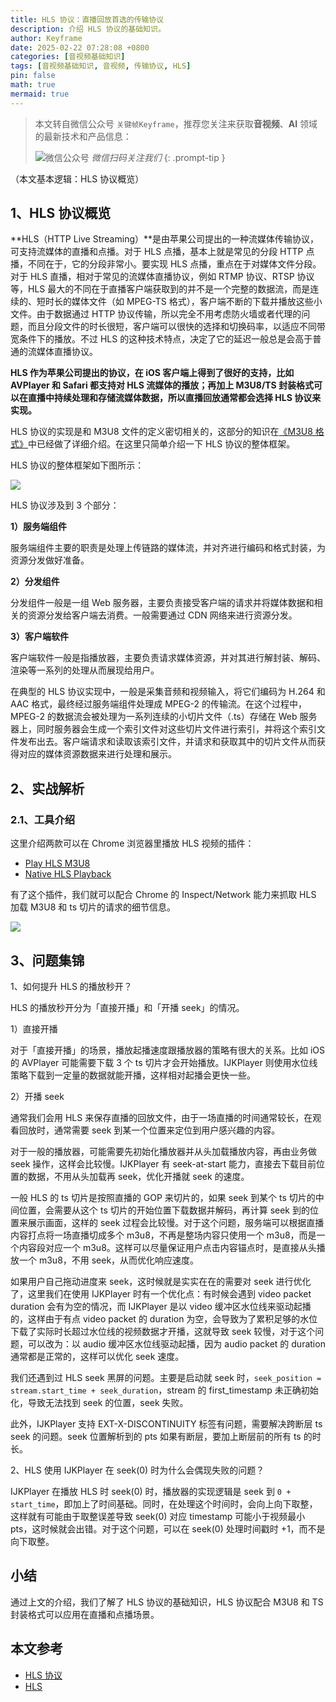```yaml
---
title: HLS 协议：直播回放首选的传输协议
description: 介绍 HLS 协议的基础知识。
author: Keyframe
date: 2025-02-22 07:28:08 +0800
categories: [音视频基础知识]
tags: [音视频基础知识, 音视频, 传输协议, HLS]
pin: false
math: true
mermaid: true
---
```


> 本文转自微信公众号 `关键帧Keyframe`，推荐您关注来获取**音视频**、**AI** 领域的最新技术和产品信息：
>
>![微信公众号](assets/img/keyframe-mp.jpg)
_微信扫码关注我们_
{: .prompt-tip }


（本文基本逻辑：HLS 协议概览）


## 1、HLS 协议概览


**HLS（HTTP Live Streaming）**是由苹果公司提出的一种流媒体传输协议，可支持流媒体的直播和点播。对于 HLS 点播，基本上就是常见的分段 HTTP 点播，不同在于，它的分段非常小。要实现 HLS 点播，重点在于对媒体文件分段。对于 HLS 直播，相对于常见的流媒体直播协议，例如 RTMP 协议、RTSP 协议等，HLS 最大的不同在于直播客户端获取到的并不是一个完整的数据流，而是连续的、短时长的媒体文件（如 MPEG-TS 格式），客户端不断的下载并播放这些小文件。由于数据通过 HTTP 协议传输，所以完全不用考虑防火墙或者代理的问题，而且分段文件的时长很短，客户端可以很快的选择和切换码率，以适应不同带宽条件下的播放。不过 HLS 的这种技术特点，决定了它的延迟一般总是会高于普通的流媒体直播协议。

**HLS 作为苹果公司提出的协议，在 iOS 客户端上得到了很好的支持，比如 AVPlayer 和 Safari 都支持对 HLS 流媒体的播放；再加上 M3U8/TS 封装格式可以在直播中持续处理和存储流媒体数据，所以直播回放通常都会选择 HLS 协议来实现。**

HLS 协议的实现是和 M3U8 文件的定义密切相关的，这部分的知识在[《M3U8 格式》](https://mp.weixin.qq.com/s/tCWED5zSMMYF6TTlRyljdA)中已经做了详细介绍。在这里只简单介绍一下 HLS 协议的整体框架。

HLS 协议的整体框架如下图所示：

![](assets/resource/av-basic-knowledge/av-protocol-hls-1.png)

HLS 协议涉及到 3 个部分：

**1）服务端组件**

服务端组件主要的职责是处理上传链路的媒体流，并对齐进行编码和格式封装，为资源分发做好准备。


**2）分发组件**


分发组件一般是一组 Web 服务器，主要负责接受客户端的请求并将媒体数据和相关的资源分发给客户端去消费。一般需要通过 CDN 网络来进行资源分发。


**3）客户端软件**

客户端软件一般是指播放器，主要负责请求媒体资源，并对其进行解封装、解码、渲染等一系列的处理从而展现给用户。

在典型的 HLS 协议实现中，一般是采集音频和视频输入，将它们编码为 H.264 和 AAC 格式，最终经过服务端组件处理成 MPEG-2 的传输流。在这个过程中，MPEG-2 的数据流会被处理为一系列连续的小切片文件（.ts）存储在 Web 服务器上，同时服务器会生成一个索引文件对这些切片文件进行索引，并将这个索引文件发布出去。客户端请求和读取该索引文件，并请求和获取其中的切片文件从而获得对应的媒体资源数据来进行处理和展示。




## 2、实战解析

### 2.1、工具介绍

这里介绍两款可以在 Chrome 浏览器里播放 HLS 视频的插件：

- [Play HLS M3U8](https://www.extfans.com/productivity/ckblfoghkjhaclegefojbgllenffajdc/)
- [Native HLS Playback](https://www.extfans.com/productivity/emnphkkblegpebimobpbekeedfgemhof)

有了这个插件，我们就可以配合 Chrome 的 Inspect/Network 能力来抓取 HLS 加载 M3U8 和 ts 切片的请求的细节信息。

![](assets/resource/av-basic-knowledge/av-protocol-hls-2.png)


## 3、问题集锦

1、如何提升 HLS 的播放秒开？

HLS 的播放秒开分为「直接开播」和「开播 seek」的情况。

1）直接开播

对于「直接开播」的场景，播放起播速度跟播放器的策略有很大的关系。比如 iOS 的 AVPlayer 可能需要下载 3 个 ts 切片才会开始播放。IJKPlayer 则使用水位线策略下载到一定量的数据就能开播，这样相对起播会更快一些。

2）开播 seek

通常我们会用 HLS 来保存直播的回放文件，由于一场直播的时间通常较长，在观看回放时，通常需要 seek 到某一个位置来定位到用户感兴趣的内容。

对于一般的播放器，可能需要先初始化播放器并从头加载播放内容，再由业务做 seek 操作，这样会比较慢。IJKPlayer 有 seek-at-start 能力，直接去下载目前位置的数据，不用从头加载再 seek，优化开播就 seek 的速度。

一般 HLS 的 ts 切片是按照直播的 GOP 来切片的，如果 seek 到某个 ts 切片的中间位置，会需要从这个 ts 切片的开始位置下载数据并解码，再计算 seek 到的位置来展示画面，这样的 seek 过程会比较慢。对于这个问题，服务端可以根据直播内容打点将一场直播切成多个 m3u8，不再是整场内容只使用一个 m3u8，而是一个内容段对应一个 m3u8。这样可以尽量保证用户点击内容锚点时，是直接从头播放一个 m3u8，不用 seek，从而优化响应速度。

如果用户自己拖动进度来 seek，这时候就是实实在在的需要对 seek 进行优化了，这里我们在使用 IJKPlayer 时有一个优化点：有时候会遇到 video packet duration 会有为空的情况，而 IJKPlayer 是以 video 缓冲区水位线来驱动起播的，这样由于有点 video packet 的 duration 为空，会导致为了累积足够的水位下载了实际时长超过水位线的视频数据才开播，这就导致 seek 较慢，对于这个问题，可以改为：以 audio 缓冲区水位线驱动起播，因为 audio packet 的 duration 通常都是正常的，这样可以优化 seek 速度。


我们还遇到过 HLS seek 黑屏的问题。主要是启动就 seek 时，`seek_position = stream.start_time + seek_duration`，stream 的 first_timestamp 未正确初始化，导致无法找到 seek 的位置，seek 失败。

此外，IJKPlayer 支持 EXT-X-DISCONTINUITY 标签有问题，需要解决跨断层 ts seek 的问题。seek 位置解析到的 pts 如果有断层，要加上断层前的所有 ts 的时长。


2、HLS 使用 IJKPlayer 在 seek(0) 时为什么会偶现失败的问题？

IJKPlayer 在播放 HLS 时 seek(0) 时，播放器的实现逻辑是 seek 到 `0 + start_time`，即加上了时间基础。同时，在处理这个时间时，会向上向下取整，这样就有可能由于取整误差导致 seek(0) 对应 timestamp 可能小于视频最小 pts，这时候就会出错。对于这个问题，可以在 seek(0) 处理时间戳时 +1，而不是向下取整。


## 小结


通过上文的介绍，我们了解了 HLS 协议的基础知识，HLS 协议配合 M3U8 和 TS 封装格式可以应用在直播和点播场景。




## 本文参考

- [HLS 协议](https://developer.apple.com/streaming/)
- [HLS](https://datatracker.ietf.org/doc/html/draft-pantos-http-live-streaming-23)




